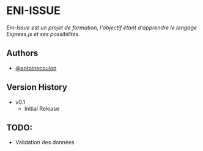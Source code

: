 # ENI-ISSUE

_Eni-Issue est un projet de formation, l'objectif étant d'apprendre le langage Express.js et ses possibilités._


## Authors
- [@antoinecoulon](https://www.github.com/antoinecoulon)


## Version History
- v0.1
    * Initial Release

## TODO: 
- Validation des données